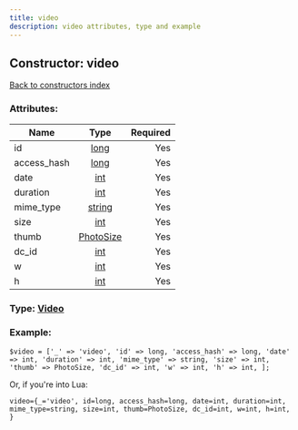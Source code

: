 ```yaml
---
title: video
description: video attributes, type and example
---
```

## Constructor: video  
[Back to constructors index](index.md)



### Attributes:

| Name     |    Type       | Required |
|----------|:-------------:|---------:|
|id|[long](../types/long.md) | Yes|
|access\_hash|[long](../types/long.md) | Yes|
|date|[int](../types/int.md) | Yes|
|duration|[int](../types/int.md) | Yes|
|mime\_type|[string](../types/string.md) | Yes|
|size|[int](../types/int.md) | Yes|
|thumb|[PhotoSize](../types/PhotoSize.md) | Yes|
|dc\_id|[int](../types/int.md) | Yes|
|w|[int](../types/int.md) | Yes|
|h|[int](../types/int.md) | Yes|



### Type: [Video](../types/Video.md)


### Example:

```
$video = ['_' => 'video', 'id' => long, 'access_hash' => long, 'date' => int, 'duration' => int, 'mime_type' => string, 'size' => int, 'thumb' => PhotoSize, 'dc_id' => int, 'w' => int, 'h' => int, ];
```  

Or, if you're into Lua:  


```
video={_='video', id=long, access_hash=long, date=int, duration=int, mime_type=string, size=int, thumb=PhotoSize, dc_id=int, w=int, h=int, }

```


